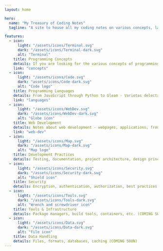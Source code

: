 ```yaml
---
layout: home

hero:
  name: "My Treasury of Coding Notes"
  tagline: "A site to house all my coding notes on various concepts, languages, frameworks, and libraries that I came into contact with"

features:
  - icon:
      light: "/assets/icons/Terminal.svg"
      dark: "/assets/icons/Terminal-dark.svg"
      alt: "Terminal"
    title: Programming Concepts
    details: If you are looking for the various concepts of programming from the basics to functional programming, you're in the right place.
    link: "concepts"
  - icon:
      light: "/assets/icons/Code.svg"
      dark: "assets/icons/Code-dark.svg"
      alt: "Code logo"
    title: Programming Languages
    details: From JavaScript through Python to Gleam - Varietas delectat
    link: "languages"
  - icon:
      light: "/assets/icons/WebDev.svg"
      dark: "/assets/icons/WebDev-dark.svg"
      alt: "Globe icon"
    title: Web Development
    details: Notes about web development - webpages, applications, front end, back end, networking protocols, ...
    link: "web-dev"
  - icon:
      light: "/assets/icons/Map.svg"
      dark: "/assets/icons/Map-dark.svg"
      alt: "Map logo"
    title: Development Practices
    details: Testing, documentation, project architecture, design principles, CI/CD (COMING SOON)
  - icon:
      light: "/assets/icons/Security.svg"
      dark: "/assets/icons/Security-dark.svg"
      alt: "Shield icon"
    title: Security
    details: Encryption, authentication, authorization, best practices (COMING SOON)
  - icon:
      light: "/assets/icons/Tools.svg"
      dark: "/assets/icons/Tools-dark.svg"
      alt: "Wrench and screwdriver icon"
    title: Tools & Infrastructure
    details: Package managers, build tools, containers, etc. (COMING SOON)
  - icon:
      light: "/assets/icons/Data.svg"
      dark: "/assets/icons/Data-dark.svg"
      alt: "File icon"
    title: Data Handling
    details: Files, formats, databases, caching (COMING SOON)
---
```

